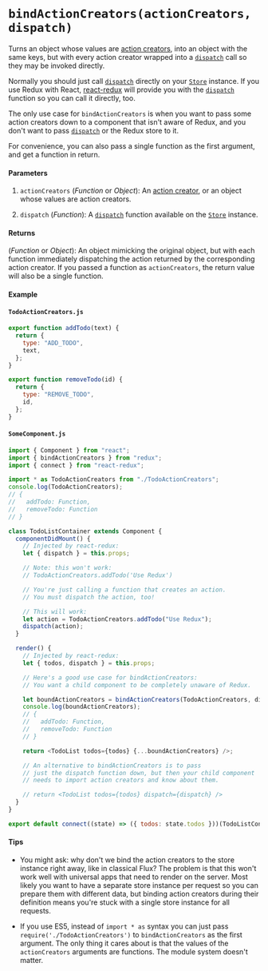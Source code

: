 # `bindActionCreators(actionCreators, dispatch)`

Turns an object whose values are [action creators](../Glossary.md#action-creator), into an object with the same keys, but with every action creator wrapped into a [`dispatch`](Store.md#dispatch) call so they may be invoked directly.

Normally you should just call [`dispatch`](Store.md#dispatch) directly on your [`Store`](Store.md) instance. If you use Redux with React, [react-redux](https://github.com/gaearon/react-redux) will provide you with the [`dispatch`](Store.md#dispatch) function so you can call it directly, too.

The only use case for `bindActionCreators` is when you want to pass some action creators down to a component that isn't aware of Redux, and you don't want to pass [`dispatch`](Store.md#dispatch) or the Redux store to it.

For convenience, you can also pass a single function as the first argument, and get a function in return.

#### Parameters

1. `actionCreators` (_Function_ or _Object_): An [action creator](../Glossary.md#action-creator), or an object whose values are action creators.

2. `dispatch` (_Function_): A [`dispatch`](Store.md#dispatch) function available on the [`Store`](Store.md) instance.

#### Returns

(_Function_ or _Object_): An object mimicking the original object, but with each function immediately dispatching the action returned by the corresponding action creator. If you passed a function as `actionCreators`, the return value will also be a single function.

#### Example

#### `TodoActionCreators.js`

```js
export function addTodo(text) {
  return {
    type: "ADD_TODO",
    text,
  };
}

export function removeTodo(id) {
  return {
    type: "REMOVE_TODO",
    id,
  };
}
```

#### `SomeComponent.js`

```js
import { Component } from "react";
import { bindActionCreators } from "redux";
import { connect } from "react-redux";

import * as TodoActionCreators from "./TodoActionCreators";
console.log(TodoActionCreators);
// {
//   addTodo: Function,
//   removeTodo: Function
// }

class TodoListContainer extends Component {
  componentDidMount() {
    // Injected by react-redux:
    let { dispatch } = this.props;

    // Note: this won't work:
    // TodoActionCreators.addTodo('Use Redux')

    // You're just calling a function that creates an action.
    // You must dispatch the action, too!

    // This will work:
    let action = TodoActionCreators.addTodo("Use Redux");
    dispatch(action);
  }

  render() {
    // Injected by react-redux:
    let { todos, dispatch } = this.props;

    // Here's a good use case for bindActionCreators:
    // You want a child component to be completely unaware of Redux.

    let boundActionCreators = bindActionCreators(TodoActionCreators, dispatch);
    console.log(boundActionCreators);
    // {
    //   addTodo: Function,
    //   removeTodo: Function
    // }

    return <TodoList todos={todos} {...boundActionCreators} />;

    // An alternative to bindActionCreators is to pass
    // just the dispatch function down, but then your child component
    // needs to import action creators and know about them.

    // return <TodoList todos={todos} dispatch={dispatch} />
  }
}

export default connect((state) => ({ todos: state.todos }))(TodoListContainer);
```

#### Tips

- You might ask: why don't we bind the action creators to the store instance right away, like in classical Flux? The problem is that this won't work well with universal apps that need to render on the server. Most likely you want to have a separate store instance per request so you can prepare them with different data, but binding action creators during their definition means you're stuck with a single store instance for all requests.

- If you use ES5, instead of `import * as` syntax you can just pass `require('./TodoActionCreators')` to `bindActionCreators` as the first argument. The only thing it cares about is that the values of the `actionCreators` arguments are functions. The module system doesn't matter.

